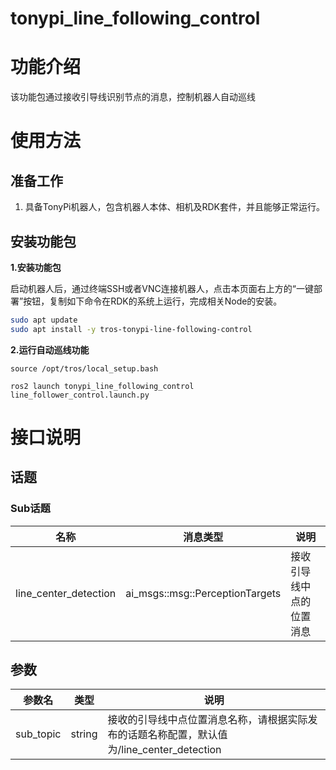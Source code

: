# tonypi_line_following_control
# 功能介绍

该功能包通过接收引导线识别节点的消息，控制机器人自动巡线

# 使用方法

## 准备工作

1. 具备TonyPi机器人，包含机器人本体、相机及RDK套件，并且能够正常运行。

## 安装功能包

**1.安装功能包**

启动机器人后，通过终端SSH或者VNC连接机器人，点击本页面右上方的“一键部署”按钮，复制如下命令在RDK的系统上运行，完成相关Node的安装。

```bash
sudo apt update
sudo apt install -y tros-tonypi-line-following-control
```

**2.运行自动巡线功能**

```shell
source /opt/tros/local_setup.bash

ros2 launch tonypi_line_following_control line_follower_control.launch.py

```


# 接口说明

## 话题

### Sub话题
| 名称                          | 消息类型                                                     | 说明                                                   |
| ----------------------------- | ------------------------------------------------------------ | ------------------------------------------------------ |
| line_center_detection      | ai_msgs::msg::PerceptionTargets        | 接收引导线中点的位置消息                  |

## 参数

| 参数名                | 类型        | 说明   |
| --------------------- | ----------- | ----------------------------------------------------- |
| sub_topic    | string |    接收的引导线中点位置消息名称，请根据实际发布的话题名称配置，默认值为/line_center_detection |